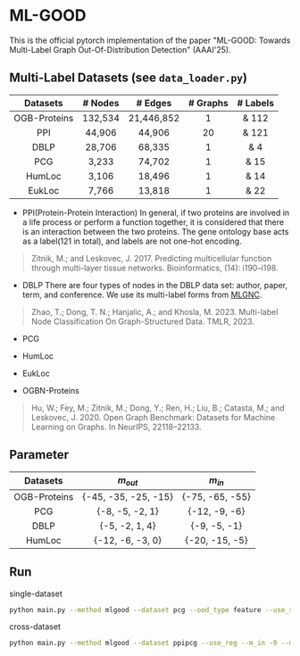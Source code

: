 # ML-GOOD
This is the official pytorch implementation of the paper "ML-GOOD: Towards Multi-Label Graph Out-Of-Distribution Detection" (AAAI'25).



## Multi-Label Datasets (see `data_loader.py`)

|Datasets     |\# Nodes | \# Edges | \# Graphs | \# Labels |
|:--------:|:-----------:|:---------:|:-----------:|:-------:|
|OGB-Proteins | 132,534          | 21,446,852        | 1          |       & 112   |
|PPI         | 44,906            | 44,906            | 20         |       & 121   |
|DBLP        | 28,706            | 68,335            | 1          |       & 4     |
|PCG         |3,233              | 74,702            | 1          |       & 15    |
|HumLoc      | 3,106             | 18,496            | 1          |      & 14     |
|EukLoc      | 7,766             | 13,818            | 1          |      & 22     |

- PPI(Protein-Protein Interaction)
In general, if two proteins are involved in a life process or perform a function together, it is considered that there is an interaction between the two proteins.
The gene ontology base acts as a label(121 in total), and labels are not one-hot encoding.
> Zitnik, M.; and Leskovec, J. 2017. Predicting multicellular function through multi-layer tissue networks. Bioinformatics, (14): i190–i198.

- DBLP
There are four types of nodes in the DBLP data set: author, paper, term, and conference.
We use its multi-label forms from [MLGNC](https://github.com/Tianqi-py/MLGNC).
> Zhao, T.; Dong, T. N.; Hanjalic, A.; and Khosla, M. 2023. Multi-label Node Classification On Graph-Structured Data. TMLR, 2023.

- PCG

- HumLoc
 
- EukLoc

- OGBN-Proteins
> Hu, W.; Fey, M.; Zitnik, M.; Dong, Y.; Ren, H.; Liu, B.; Catasta, M.; and Leskovec, J. 2020. Open Graph Benchmark: Datasets for Machine Learning on Graphs. In NeurIPS, 22118–22133.
  ## Parameter
  
|Datasets| $m_{out}$ | $m_{in}$ |
|:-------:|:--------:|:----------:|
|OGB-Proteins|  \{-45, -35, -25, -15\} | \{-75, -65, -55\} |
|PCG|  \{-8, -5, -2, 1\} | \{-12, -9, -6\} |
|DBLP| \{-5, -2, 1, 4\} | \{-9, -5, -1\}  | 
|HumLoc|  \{-12, -6, -3, 0\} | \{-20, -15, -5\}|

  ## Run
  single-dataset
  ```bash
  python main.py --method mlgood --dataset pcg --ood_type feature --use_reg --m_in -9 --m_out -5 --lamda 0.01 --use_emo
  ```
  cross-dataset
  ```bash
  python main.py --method mlgood --dataset ppipcg --use_reg --m_in -9 --m_out -4 --lamda 0.01 --use_emo
  ```
